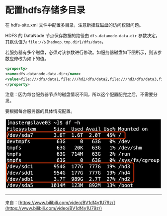# 配置hdfs存储多目录


在 hdfs-site.xml 文件中配置多目录，注意新挂载磁盘的访问权限问题。

HDFS 的 DataNode 节点保存数据的路径由 `dfs.datanode.data.dir` 参数决定，其默认值为 `file://${hadoop.tmp.dir}/dfs/data`，

若服务器有多个磁盘，必须对该参数进行修改。如服务器磁盘如下图所示，则该参数应修改为如下的值。

```xml
<property>
<name>dfs.datanode.data.dir</name>
<value>file:///dfs/data1,file:///hd2/dfs/data2,file:///hd3/dfs/data3,file:///hd4/dfs/data4</value>
</property>
```

注意：因为每台服务器节点的磁盘情况不同，所以这个配置配完之后，不需要分发。

要根据每台服务器的具体情况配置。


![多目录](./image/多目录.png)

---------------------------
来自：[https://www.bilibili.com/video/BV1df4y1U79z/](https://www.bilibili.com/video/BV1df4y1U79z/)